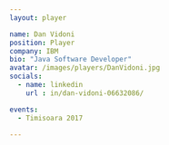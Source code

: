 ```yaml
---
layout: player

name: Dan Vidoni
position: Player
company: IBM
bio: "Java Software Developer"
avatar: /images/players/DanVidoni.jpg
socials:
  - name: linkedin
    url : in/dan-vidoni-06632086/

events:
  - Timisoara 2017

---
```

